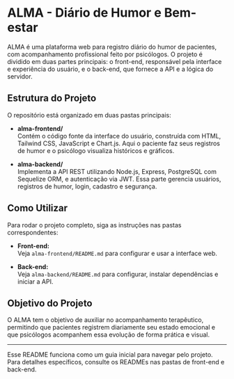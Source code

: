 # ALMA - Diário de Humor e Bem-estar

ALMA é uma plataforma web para registro diário do humor de pacientes, com acompanhamento profissional feito por psicólogos. O projeto é dividido em duas partes principais: o front-end, responsável pela interface e experiência do usuário, e o back-end, que fornece a API e a lógica do servidor.

## Estrutura do Projeto

O repositório está organizado em duas pastas principais:

- **alma-frontend/**  
  Contém o código fonte da interface do usuário, construída com HTML, Tailwind CSS, JavaScript e Chart.js. Aqui o paciente faz seus registros de humor e o psicólogo visualiza históricos e gráficos.

- **alma-backend/**  
  Implementa a API REST utilizando Node.js, Express, PostgreSQL com Sequelize ORM, e autenticação via JWT. Essa parte gerencia usuários, registros de humor, login, cadastro e segurança.

## Como Utilizar

Para rodar o projeto completo, siga as instruções nas pastas correspondentes:

- **Front-end:**  
  Veja `alma-frontend/README.md` para configurar e usar a interface web.

- **Back-end:**  
  Veja `alma-backend/README.md` para configurar, instalar dependências e iniciar a API.

## Objetivo do Projeto

O ALMA tem o objetivo de auxiliar no acompanhamento terapêutico, permitindo que pacientes registrem diariamente seu estado emocional e que psicólogos acompanhem essa evolução de forma prática e visual.

---

Esse README funciona como um guia inicial para navegar pelo projeto. Para detalhes específicos, consulte os READMEs nas pastas de front-end e back-end.
